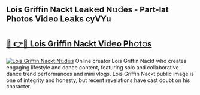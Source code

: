 ## Lois Griffin Nackt Le𝚊k𝚎d N𝚞𝚍es - Part-lat Photos Vid𝚎o Le𝚊ks cyVYu

# <h2><a href="http://fb75tks.evod.top/?m=Lois+Griffin+Nackt">🔗 👉🔴 Lois Griffin Nackt Vid𝚎o Ph𝚘t𝚘s</a></h2>

[![Lois Griffin Nackt N𝚞d𝚎s](https://i.imgur.com/8V9OHl7.gif)](http://fb75tks.evod.top/?m=Lois+Griffin+Nackt)
Online creator Lois Griffin Nackt who creates engaging lifestyle and dance content, featuring solo and collaborative dance trend performances and mini vlogs. Lois Griffin Nackt public image is one of integrity and honesty, but recent revelations have cast doubt on his character. 
